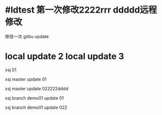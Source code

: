 #ldtest
第一次修改2222rrr
ddddd远程修改
===============

修改一次
gitbu update

local update 2
local update 3
====================

xsj 01

xsj master update 01


xsj master update 022222dddd

xsj branch demo01 update 01

xsj branch demo01 update 022


